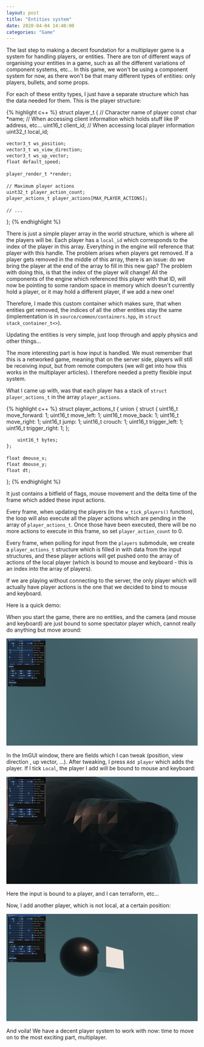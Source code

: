```yaml
---
layout: post
title: "Entities system"
date: 2020-04-04 14:40:00
categories: "Game"
---
```


The last step to making a decent foundation for a multiplayer game is a system for handling players, or entities. There are ton of different ways of organising your entities in a game, such as all the different variations of component systems, etc... In this game, we won't be using a component system for now, as there won't be that many different types of entities: only players, bullets, and some props.

For each of these entity types, I just have a separate structure which has the data needed for them. This is the player structure:

{% highlight c++ %}
struct player_t {
    // Character name of player
    const char *name;
    // When accessing client information which holds stuff like IP address, etc...
    uint16_t client_id;
    // When accessing local player information
    uint32_t local_id;

    vector3_t ws_position;
    vector3_t ws_view_direction;
    vector3_t ws_up_vector;
    float default_speed;

    player_render_t *render;

    // Maximum player actions
    uint32_t player_action_count;
    player_actions_t player_actions[MAX_PLAYER_ACTIONS];
    
    // ...
};
{% endhighlight %}

There is just a simple player array in the world structure, which is where all the players will be. Each player has a `local_id` which corresponds to the index of the player in this array. Everything in the engine will reference that player with this handle. The problem arises when players get removed. If a player gets removed in the middle of this array, there is an issue: do we bring the player at the end of the array to fill in this new gap? The problem with doing this, is that the index of the player will change! All the components of the engine which referenced this player with that ID, will now be pointing to some random space in memory which doesn't currently hold a player, or it may hold a different player, if we add a new one!

Therefore, I made this custom container which makes sure, that when entities get removed, the indices of all the other entities stay the same (implementation is in `source/common/containers.hpp`, in `struct stack_container_t<>`).

Updating the entities is very simple, just loop through and apply physics and other things...

The more interesting part is how input is handled. We must remember that this is a networked game, meaning that on the server side, players will still be receiving input, but from remote computers (we will get into how this works in the multiplayer articles). I therefore needed a pretty flexible input system.

What I came up with, was that each player has a stack of `struct player_actions_t` in the array `player_actions`.

{% highlight c++ %}
struct player_actions_t {
    union {
        struct {
            uint16_t move_forward: 1;
            uint16_t move_left: 1;
            uint16_t move_back: 1;
            uint16_t move_right: 1;
            uint16_t jump: 1;
            uint16_t crouch: 1;
            uint16_t trigger_left: 1;
            uint16_t trigger_right: 1;
        };

        uint16_t bytes;
    };
    
    float dmouse_x;
    float dmouse_y;
    float dt;
};
{% endhighlight %}

It just contains a bitfield of flags, mouse movement and the delta time of the frame which added these input actions.

Every frame, when updating the players (in the `w_tick_players()` function), the loop will also execute all the player actions which are pending in the array of `player_actions_t`. Once those have been executed, there will be no more actions to execute in this frame, so set `player_action_count` to 0.

Every frame, when polling for input from the `players` submodule, we create a `player_actions_t` structure which is filled in with data from the input structures, and these player actions will get pushed onto the array of actions of the local player (which is bound to mouse and keyboard - this is an index into the array of players).

If we are playing without connecting to the server, the only player which will actually have player actions is the one that we decided to bind to mouse and keyboard.

Here is a quick demo:

When you start the game, there are no entities, and the camera (and mouse and keyboard) are just bound to some spectator player which, cannot really do anything but move around:

![photo](/assets/no_players.png)

In the ImGUI window, there are fields which I can tweak (position, view direction , up vector, ...). After tweaking, I press `Add player` which adds the player. If I tick `Local`, the player I add will be bound to mouse and keyboard:

![photo](/assets/local_player.png)

Here the input is bound to a player, and I can terraform, etc...

Now, I add another player, which is not local, at a certain position:

![photo](/assets/another_player.png)

And voila! We have a decent player system to work with now: time to move on to the most exciting part, multiplayer.
